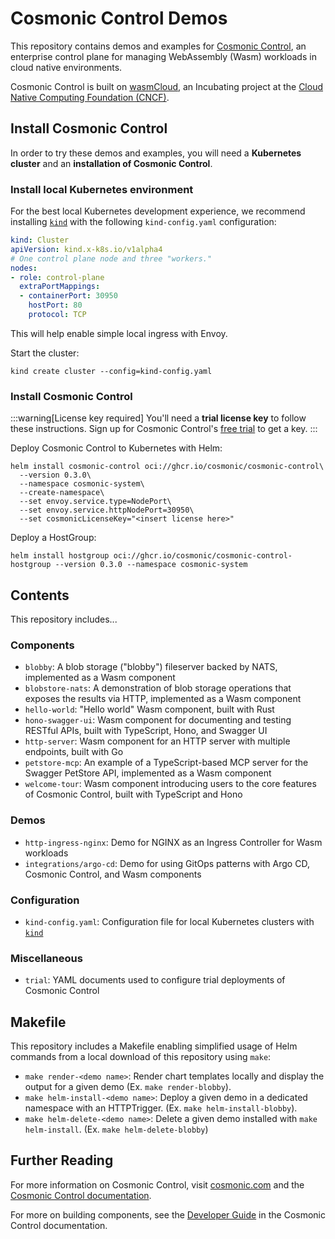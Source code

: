 # Cosmonic Control Demos

This repository contains demos and examples for [Cosmonic Control](https://cosmonic.com/), an enterprise control plane for managing WebAssembly (Wasm) workloads in cloud native environments.

Cosmonic Control is built on [wasmCloud](https://wasmcloud.com/), an Incubating project at the [Cloud Native Computing Foundation (CNCF)](https://www.cncf.io/).

## Install Cosmonic Control

In order to try these demos and examples, you will need a **Kubernetes cluster** and an **installation of Cosmonic Control**.

### Install local Kubernetes environment

For the best local Kubernetes development experience, we recommend installing [`kind`](https://kind.sigs.k8s.io/) with the following `kind-config.yaml` configuration:

```yaml
kind: Cluster
apiVersion: kind.x-k8s.io/v1alpha4
# One control plane node and three "workers."
nodes:
- role: control-plane
  extraPortMappings:
  - containerPort: 30950
    hostPort: 80
    protocol: TCP
```

This will help enable simple local ingress with Envoy.

Start the cluster:

```shell
kind create cluster --config=kind-config.yaml
```

### Install Cosmonic Control

:::warning[License key required]
You'll need a **trial license key** to follow these instructions. Sign up for Cosmonic Control's [free trial](/trial) to get a key.
:::

Deploy Cosmonic Control to Kubernetes with Helm:

```shell
helm install cosmonic-control oci://ghcr.io/cosmonic/cosmonic-control\
  --version 0.3.0\
  --namespace cosmonic-system\
  --create-namespace\
  --set envoy.service.type=NodePort\
  --set envoy.service.httpNodePort=30950\
  --set cosmonicLicenseKey="<insert license here>"
```

Deploy a HostGroup:

```shell
helm install hostgroup oci://ghcr.io/cosmonic/cosmonic-control-hostgroup --version 0.3.0 --namespace cosmonic-system
```

## Contents

This repository includes...

### Components

- `blobby`: A blob storage ("blobby") fileserver backed by NATS, implemented as a Wasm component
- `blobstore-nats`: A demonstration of blob storage operations that exposes the results via HTTP, implemented as a Wasm component
- `hello-world`: "Hello world" Wasm component, built with Rust
- `hono-swagger-ui`: Wasm component for documenting and testing RESTful APIs, built with TypeScript, Hono, and Swagger UI
- `http-server`: Wasm component for an HTTP server with multiple endpoints, built with Go
- `petstore-mcp`: An example of a TypeScript-based MCP server for the Swagger PetStore API, implemented as a Wasm component 
- `welcome-tour`: Wasm component introducing users to the core features of Cosmonic Control, built with TypeScript and Hono

### Demos

- `http-ingress-nginx`: Demo for NGINX as an Ingress Controller for Wasm workloads
- `integrations/argo-cd`: Demo for using GitOps patterns with Argo CD, Cosmonic Control, and Wasm components

### Configuration

- `kind-config.yaml`: Configuration file for local Kubernetes clusters with [`kind`](https://kind.sigs.k8s.io/)

### Miscellaneous

- `trial`: YAML documents used to configure trial deployments of Cosmonic Control

## Makefile

This repository includes a Makefile enabling simplified usage of Helm commands from a local download of this repository using `make`:

* `make render-<demo name>`: Render chart templates locally and display the output for a given demo (Ex. `make render-blobby`).
* `make helm-install-<demo name>`: Deploy a given demo in a dedicated namespace with an HTTPTrigger. (Ex. `make helm-install-blobby`).
* `make helm-delete-<demo name>`: Delete a given demo installed with `make helm-install`. (Ex. `make helm-delete-blobby`)

## Further Reading

For more information on Cosmonic Control, visit [cosmonic.com](https://cosmonic.com/) and the [Cosmonic Control documentation](https://cosmonic.com/docs/).

For more on building components, see the [Developer Guide](https://cosmonic.com/docs/developer-guide/developing-webassembly-components) in the Cosmonic Control documentation. 
